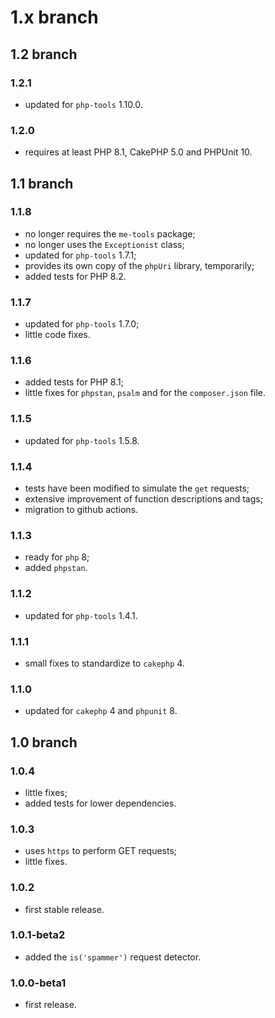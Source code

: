 # 1.x branch
## 1.2 branch
### 1.2.1
* updated for `php-tools` 1.10.0.

### 1.2.0
* requires at least PHP 8.1, CakePHP 5.0 and PHPUnit 10.

## 1.1 branch
### 1.1.8
* no longer requires the `me-tools` package;
* no longer uses the `Exceptionist` class;
* updated for `php-tools` 1.7.1;
* provides its own copy of the `phpUri` library, temporarily;
* added tests for PHP 8.2.

### 1.1.7
* updated for `php-tools` 1.7.0;
* little code fixes.

### 1.1.6
* added tests for PHP 8.1;
* little fixes for `phpstan`, `psalm` and for the `composer.json` file.

### 1.1.5
* updated for `php-tools` 1.5.8.

### 1.1.4
* tests have been modified to simulate the `get` requests;
* extensive improvement of function descriptions and tags;
* migration to github actions.

### 1.1.3
* ready for `php` 8;
* added `phpstan`.

### 1.1.2
* updated for `php-tools` 1.4.1.

### 1.1.1
* small fixes to standardize to `cakephp` 4.

### 1.1.0
* updated for `cakephp` 4 and `phpunit` 8.

## 1.0 branch
### 1.0.4
* little fixes;
* added tests for lower dependencies.

### 1.0.3
* uses `https` to perform GET requests;
* little fixes.

### 1.0.2
* first stable release.

### 1.0.1-beta2
* added the `is('spammer')` request detector.

### 1.0.0-beta1
* first release.

